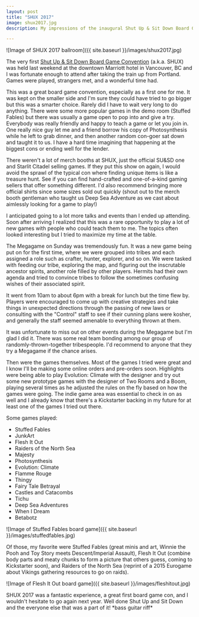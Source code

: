 ```yaml
---
layout: post
title: "SHUX 2017"
image: shux2017.jpg
description: My impressions of the inaugural Shut Up & Sit Down Board Gaming Convention.

---
```


![Image of SHUX 2017 ballroom]({{ site.baseurl }}/images/shux2017.jpg)

The very first [Shut Up & Sit Down Board Game Convention](https://www.shutupandsitdown.com/shux2017/) (a.k.a. SHUX) was held last weekend at the downtown Marriott hotel in Vancouver, BC and I was fortunate enough to attend after taking the train up from Portland. Games were played, strangers met, and a wonderful time had.<!--more-->

This was a great board game convention, especially as a first one for me. It was kept on the smaller side and I'm sure they could have tried to go bigger but this was a smarter choice. Rarely did I have to wait very long to do anything. There were some more popular games in the demo room (Stuffed Fables) but there was usually a game open to pop into and give a try. Everybody was really friendly and happy to teach a game or let you join in. One really nice guy let me and a friend borrow his copy of Photosynthesis while he left to grab dinner, and then another random con-goer sat down and taught it to us. I have a hard time imagining that happening at the biggest cons or ending well for the lender.

There weren't a lot of merch booths at SHUX, just the official SU&SD one and Starlit Citadel selling games. If they put this show on again, I would avoid the sprawl of the typical con where finding unique items is like a treasure hunt. See if you can find hand-crafted and one-of-a-kind gaming sellers that offer something different. I'd also recommend bringing more official shirts since some sizes sold out quickly (shout out to the merch booth gentleman who taught us Deep Sea Adventure as we cast about aimlessly looking for a game to play!)

I anticipated going to a lot more talks and events than I ended up attending. Soon after arriving I realized that this was a rare opportunity to play a lot of new games with people who could teach them to me. The topics often looked interesting but I tried to maximize my time at the table. 

The Megagame on Sunday was tremendously fun. It was a new game being put on for the first time, where we were grouped into tribes and each assigned a role such as crafter, hunter, explorer, and so on. We were tasked with feeding our tribe, exploring the map, and figuring out the inscrutable ancestor spirits, another role filled by other players. Hermits had their own agenda and tried to convince tribes to follow the sometimes confusing wishes of their associated spirit.

It went from 10am to about 6pm with a break for lunch but the time flew by. Players were encouraged to come up with creative strategies and take things in unexpected directions through the passing of new laws or consulting with the "Control" staff to see if their cunning plans were kosher, and generally the staff seemed amenable to everything thrown at them.

It was unfortunate to miss out on other events during the Megagame but I'm glad I did it. There was some real team bonding among our group of randomly-thrown-together tribespeople. I'd recommend to anyone that they try a Megagame if the chance arises.

Then were the games themselves. Most of the games I tried were great and I know I'll be making some online orders and pre-orders soon. Highlights were being able to play Evolution: Climate with the designer and try out some new prototype games with the designer of Two Rooms and a Boom, playing several times as he adjusted the rules on the fly based on how the games were going. The indie game area was essential to check in on as well and I already know that there's a Kickstarter backing in my future for at least one of the games I tried out there.

Some games played:

* Stuffed Fables
* JunkArt
* Flesh It Out
* Raiders of the North Sea
* Majesty
* Photosynthesis 
* Evolution: Climate
* Flamme Rouge 
* Thingy 
* Fairy Tale Betrayal 
* Castles and Catacombs 
* Tichu
* Deep Sea Adventures 
* When I Dream 
* Betabotz

![Image of Stuffed Fables board game]({{ site.baseurl }}/images/stuffedfables.jpg)

Of those, my favorite were Stuffed Fables (great minis and art, Winnie the Pooh and Toy Story meets Descent/Imperial Assault), Flesh It Out (combine body parts and meaty chunks to form a picture that others guess, coming to Kickstarter soon), and Raiders of the North Sea (reprint of a 2015 Eurogame about Vikings gathering resources to go on raids).

![Image of Flesh It Out board game]({{ site.baseurl }}/images/fleshitout.jpg)

SHUX 2017 was a fantastic experience, a great first board game con, and I wouldn't hesitate to go again next year. Well done Shut Up and Sit Down and the everyone else that was a part of it! \*bass guitar riff\*